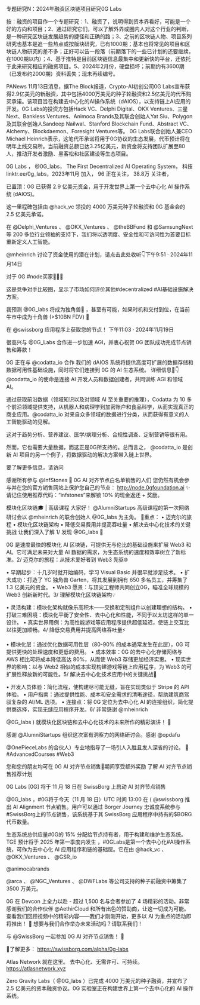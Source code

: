 专题研究N：2024年融资区块链项目研究0G Labs



按：融资的项目作一个专题研究：1、融资了，说明得到资本界看好，可能是一个好的方向和项目；2、通过研究它们，可以了解外界或圈内人对这个行业的判断，是一种研究区块链发展趋势的捷径和正确的路；3、之前的区块链人物、项目系列研究也基本是追一些热点或按版块研究，已有1000期；基本也将常见的项目和区块链人物研究的差不多；正好可以告一段落（前期落下的一些已计划的还要继续，在1000期以内）；4、基于推特是目前区块链信息最集中和更新快的平台，还依托于此来研究相应的融资项目。5、2024年2月份，硬盘损坏；前期约有3600期（已发布约2000期）资料丢失；现未再续编号。

PANews 11月13日消息，据The Block报道，Crypto-AI初创公司0G Labs宣布获得2.9亿美元的新融资，其中包括4000万美元的种子轮融资和2.5亿美元的代币购买承诺。该项目旨在构建去中心化的AI操作系统（dAIOS），以支持链上AI应用的开发。0G Labs的投资方包括Hack VC、Delphi Digital、OKX Ventures、三星Next、Bankless Ventures、Animoca Brands及其联合创始人Yat Siu、Polygon及其联合创始人Sandeep Nailwal、Stanford Blockchain Fund、Abstract VC、Alchemy、Blockdaemon、Foresight Ventures等。
0G Labs联合创始人兼CEO Michael Heinrich表示，这笔代币承诺将用于0G协议的生态发展，代币预计将在明年上线交易所。当前融资总额已达3.25亿美元，新资金将支持团队扩展至80人，推动开发者激励、黑客松和社区建设等生态项目。

0G Labs
，
@0G_labs，
The First Decentralized AI Operating System，
科技linktr.ee/0g_labs，2023年11月 加入，
96 正在关注，
38.8万 关注者，


已置顶：0G 已获得 2.9 亿美元资金，用于开发世界上第一个去中心化 AI 操作系统 (dAIOS)。

这一里程碑包括由
@hack_vc
领投的 4000 万美元种子轮融资和 0G 基金会的 2.5 亿美元承诺。

在
@Delphi_Ventures
 、 
@OKX_Ventures
 、 
@theBBFund
和
@SamsungNext
等 200 多位行业领袖的支持下，我们将以透明度、安全性和可访问性为首要目标重新定义人工智能。

@mheinrich
讨论了资金使用的潜在计划，请点击此处收听👇下午9:51 · 2024年11月14日

对于 0G #node买家🩷💜💙

这是竞争对手比较图，显示了市场如何评价其他#decentralized #AI基础设施解决方案。

我预测
@0G_labs
将成为独角兽🦄 ，甚至有可能，如果时机和交付到位，在当前牛市中成为十角兽 (>$10BN FDV) 🚀

在
@swissborg
应用程序上获取您的节点！ 下午11:03 · 2024年11月19日

很高兴与
@0G_Labs
合作进一步加速 AGI，并衷心祝贺 0G 团队成功完成节点销售和筹款！

0G 正在与
@codatta_io
合作
我们的 dAIOS 系统将提供高度可扩展的数据存储和数据可用性基础设施，同时将它们连接到 0G 的 AI 生态系统。
详细信息🧵👇@codatta_io
的使命是连接 AI 开发人员和数据创建者，共同训练 AGI 和领域 AI。

通过获取前沿数据（领域知识以及对领域 AI 至关重要的推理），Codatta 为 10 多个前沿领域提供支持，从机器人和病理学到加密账户和食品科学，从而实现真正的商业应用。@codatta_io
对来自众多领域的数据进行分类，从而获得有意义的人工智能驱动的见解。

这对于趋势分析、营养建议、医学/病理分析、合规性调查、定制营销等很有用。

然而，它也需要大量数据，而这正是0G所支持的。总而言之， 
@codatta_io
是创新 AI 项目的另一个例子，将数据驱动的解决方案带入链上世界。

要了解更多信息，请访问

感谢所有参与
@InfStones
 🫡 0G AI 对齐节点白名单销售的人们
您仍然有机会参与并在您的官方销售网站上保护您自己的节点： http://node.0gfoundation.ai
✨请记住使用推荐代码：“infstones”来解锁 10% 的现金返还 + 奖励。

模块化区块链🎓 | 高级课程
大家好！ 
@AlumniStartups
高级课程的第一次网络研讨会以
@mheinrich
的联合创始人
@0G_labs
为主角。
🌟重点：
• 迈克尔的旅程
• 模块化区块链架构
• 降低交易费用并提高吞吐量
• 解决去中心化技术的关键挑战
让我们深入了解
1/ 发现
@0G_labs
 🔎

0G 是速度最快的模块化 AI 区块链，可提供无与伦比的基础设施来扩展 Web3 和 AI。它可满足未来对大量 AI 数据的需求，为生态系统的速度和效率树立了新标准。2/ 迈克尔的旅程：从技术爱好者到 Web3 先驱🌐

• 早期起步：十几岁时就开始编码，学习 Visual Basic 并很早就涉足技术。
• 扩大成功：打造了 YC 独角兽 Garten，将其发展到拥有 650 多名员工，并筹集了 1.3 亿美元的资金。
• Web3 愿景：与顶尖工程师共同创立0G，瞄准全球规模的 Web3 创新新时代。3/ 理解模块化区块链架构💡

• 灵活构建：模块化架构就像乐高积木——交换和定制组件以创建理想的结构。
• 打破三难困境：模块化平衡了安全性、去中心化和性能，不同于以太坊这样的单一设计。
• 真实世界用例：为高性能游戏等应用程序提供超低延迟，使链上交互比以往更加顺畅。4/ 降低交易费用并提高网络吞吐量⚡

• 模块化层：通过优化数据可用性层（80-90% 的成本通常发生在此层），0G 可提供更快的处理速度和更低的费用。
• 成本效率：0G 的去中心化存储网络与 AWS 相比可将成本降低高达 80%，从而使 Web3 存储更加经济实惠。
• 现实世界的影响：以与 Web2 相似的成本实现构建游戏等链上应用程序，为 Web3 的可扩展性释放新的可能性。5/ 解决去中心化技术应用中的关键挑战🚀

• 开发人员体验：简化流程，使构建尽可能无缝，旨在实现类似于 Stripe 的 API 体验。
• 用户指南：通过提供性能、成本和安全需求的清晰途径，帮助建筑商驾驭复杂的 AI/ML 选项。
• 连接点：将 0G 定位为去中心化 AI 的连接组织，简化提供商选择，实现无缝应用程序开发。6/ 非常感谢
@mheinrich
 
@0G_labs
 ) 就模块化区块链和去中心化技术的未来所作的精彩演讲！ 🙌

感谢
@AlumniStartups
组织这次富有洞察力的网络研讨会。感谢
@opdafu
 
@OnePieceLabs
的合伙人）专业地指导了一场引人入胜且发人深省的讨论。 💫 #AdvancedCourses #Web3

您和您的朋友均可在 0G AI 对齐节点销售🫡期间享受额外奖励
了解 AI 对齐节点销售推荐计划

0G Labs [0G] 将于 11 月 18 日在 SwissBorg 上启动 AI 对齐节点销售

@0G_labs
 ，#0G将于今天（11 月 18 日）UTC 时间 13:00 在 ( 
@swissborg
推出 AI Alignment 节点销售。用户可以通过 Borger Journey 忠诚度系统参与#SwissBorg上的节点销售，该系统基于其 SwissBorg 应用程序中持有的$BORG代币数量。

生态系统总供应量#0G的 15% 分配给节点持有者，用于构建和维护生态系统。TGE 预计将于 2025 年第一季度内发生
，#0GLabs是第一个去中心化#AI操作系统，可作为去中心化 AI 应用程序和链的基础层。它在由
@hack_vc
 、 
@OKX_Ventures
 、 
@GSR_io
 
@animocabrands
 
@arca
 、 
@NGC_Ventures
 、 
@DWFLabs
等公司支持的种子前融资中筹集了 3500 万美元。

0G 在 Devcon 上全力以赴 - 超过 1,500 名与会者参加了 4 场精彩的活动。非常感谢我们的合作伙伴
@AethirCloud
和所有出色的赞助商，让这一切成为可能。
查看我们回顾视频中的精彩内容——我们才刚刚开始，更多以 AI 为重点的活动即将推出！ 🚀
想要与我们合作举办未来活动吗？请联系我们！

与
@SwissBorg
一起参加 0G AI 对齐节点销售！ 🤖

🔗了解更多： https://swissborg.com/alpha/0g-labs 

Atlas Network 就在这里。
去中心化、无需许可、可持续。
https://atlasnetwork.xyz

Zero Gravity Labs（ 
@0G_labs
 ）已完成 4000 万美元的种子融资，并宣布了 2.5 亿美元的资本融资协议。0G 实验室正在构建世界上第一个去中心化的 AI 操作系统。


